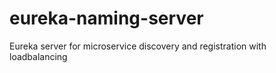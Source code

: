 # eureka-naming-server

Eureka server for microservice discovery and registration with loadbalancing
